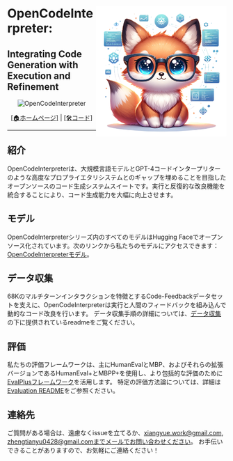 <h1>
<img src="https://raw.githubusercontent.com/Sunwood-ai-labs/OpenCodeInterpreter/main/docs/icon.png" height=300px align="right"/>
OpenCodeInterpreter: <br>
</h1>
<h2>
Integrating Code Generation with Execution and Refinement
</h2>

<p align="center">
<img width="1000px" alt="OpenCodeInterpreter" src="https://opencodeinterpreter.github.io/static/images/figure1.png">
</p>
<p align="center">
  <a href="https://opencodeinterpreter.github.io/">[🏠ホームページ]</a> 
  |
  <a href="https://github.com/OpenCodeInterpreter/OpenCodeInterpreter/">[🛠️コード]</a> 
</p>
<hr>

## 紹介
OpenCodeInterpreterは、大規模言語モデルとGPT-4コードインタープリターのような高度なプロプライエタリシステムとのギャップを埋めることを目指したオープンソースのコード生成システムスイートです。実行と反復的な改良機能を統合することにより、コード生成能力を大幅に向上させます。

## モデル
OpenCodeInterpreterシリーズ内のすべてのモデルはHugging Faceでオープンソース化されています。次のリンクから私たちのモデルにアクセスできます：[OpenCodeInterpreterモデル](https://huggingface.co/collections/m-a-p/opencodeinterpreter-65d312f6f88da990a64da456)。

## データ収集
68Kのマルチターンインタラクションを特徴とするCode-Feedbackデータセットを支えに、OpenCodeInterpreterは実行と人間のフィードバックを組み込んで動的なコード改良を行います。
データ収集手順の詳細については、[データ収集](https://github.com/OpenCodeInterpreter/OpenCodeInterpreter/blob/main/data_collection/README.md)の下に提供されているreadmeをご覧ください。

## 評価
私たちの評価フレームワークは、主にHumanEvalとMBP、およびそれらの拡張バージョンであるHumanEval+とMBPP+を使用し、より包括的な評価のために[EvalPlusフレームワーク](https://github.com/evalplus/evalplus)を活用します。
特定の評価方法論については、詳細は[Evaluation README](https://github.com/OpenCodeInterpreter/OpenCodeInterpreter/blob/main/evaluation/README.md)をご参照ください。

## 連絡先

ご質問がある場合は、遠慮なくissueを立てるか、xiangyue.work@gmail.com, zhengtianyu0428@gmail.comまでメールでお問い合わせください。
お手伝いできることがありますので、お気軽にご連絡ください！